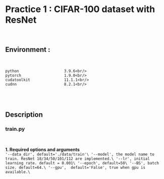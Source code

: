# Practice 1 : CIFAR-100 dataset with ResNet
<br/>

## Environment : 
<br/>

    python                    3.9.6<br/>
    pytorch                   1.9.0<br/>
    cudatoolkit               11.1.1<br/>
    cudnn                     8.2.1<br/>

<br/>
<br/>

## Description

### train.py
<br/>

**1. Required options and arguments**<br/> ```
'--data_dir', default='./data/train'\
'--model', the model name to train. ResNet 18/34/50/101/112 are implemented.\
'--lr', initial learning rate. default = 0.001\
'--epoch', default=50\
'--BS', batch size. default=64.\
'--gpu',  default='False', true when gpu is available.\ ```
  
